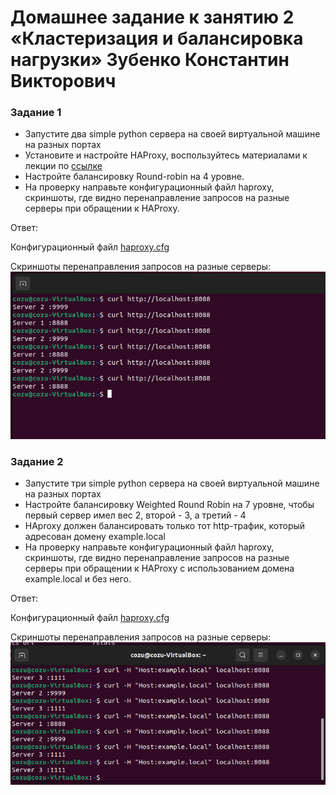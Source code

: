 # Домашнее задание к занятию 2 «Кластеризация и балансировка нагрузки» Зубенко Константин Викторович





### Задание 1
- Запустите два simple python сервера на своей виртуальной машине на разных портах
- Установите и настройте HAProxy, воспользуйтесь материалами к лекции по [ссылке](2/)
- Настройте балансировку Round-robin на 4 уровне.
- На проверку направьте конфигурационный файл haproxy, скриншоты, где видно перенаправление запросов на разные серверы при обращении к HAProxy.

Ответ:

Конфигурационный файл 
[haproxy.cfg](https://github.com/konstanin-zubenko/nginx-and-haproxy/blob/main/haproxy.cfg)

Cкриншоты перенаправления запросов на разные серверы:
![alt text](https://github.com/konstanin-zubenko/nginx-and-haproxy/blob/main/img/96.png)



### Задание 2
- Запустите три simple python сервера на своей виртуальной машине на разных портах
- Настройте балансировку Weighted Round Robin на 7 уровне, чтобы первый сервер имел вес 2, второй - 3, а третий - 4
- HAproxy должен балансировать только тот http-трафик, который адресован домену example.local
- На проверку направьте конфигурационный файл haproxy, скриншоты, где видно перенаправление запросов на разные серверы при обращении к HAProxy c использованием домена example.local и без него.

Ответ:

Конфигурационный файл 
[haproxy.cfg](https://github.com/konstanin-zubenko/nginx-and-haproxy/blob/main/haproxy_2.cfg)

Cкриншоты перенаправления запросов на разные серверы:
![alt text](https://github.com/konstanin-zubenko/nginx-and-haproxy/blob/main/img/97.png)

